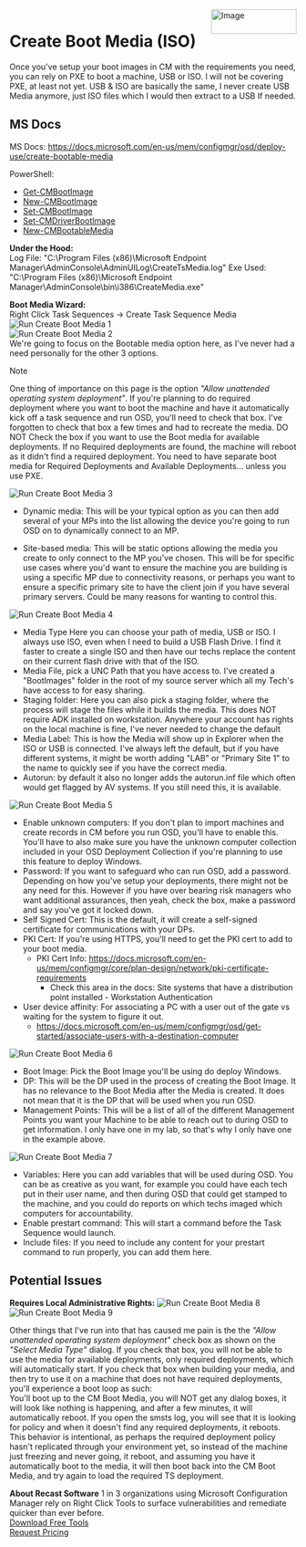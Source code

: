 <img style="float: right;" src="https://docs.recastsoftware.com/media/Recast-Logo-Dark_Horizontal_nav.png"  alt="Image" height="43" width="150">

# Create Boot Media (ISO)

Once you've setup your boot images in CM with the requirements you need, you can rely on PXE to boot a machine, USB or ISO.  I will not be covering PXE, at least not yet.  USB & ISO are basically the same, I never create USB Media anymore, just ISO files which I would then extract to a USB If needed.

## MS Docs

MS Docs: <https://docs.microsoft.com/en-us/mem/configmgr/osd/deploy-use/create-bootable-media>

PowerShell:

- [Get-CMBootImage](https://docs.microsoft.com/en-us/powershell/module/configurationmanager/Get-CMBootImage?view=sccm-ps)
- [New-CMBootImage](https://docs.microsoft.com/en-us/powershell/module/configurationmanager/New-CMBootImage?view=sccm-ps)
- [Set-CMBootImage](https://docs.microsoft.com/en-us/powershell/module/configurationmanager/Set-CMBootImage?view=sccm-ps)
- [Set-CMDriverBootImage](https://docs.microsoft.com/en-us/powershell/module/configurationmanager/Set-CMDriverBootImage?view=sccm-ps)
- [New-CMBootableMedia](https://docs.microsoft.com/en-us/powershell/module/configurationmanager/New-CMBootableMedia?view=sccm-ps)

**Under the Hood:**  
Log File: "C:\Program Files (x86)\Microsoft Endpoint Manager\AdminConsole\AdminUILog\CreateTsMedia.log"
Exe Used: "C:\Program Files (x86)\Microsoft Endpoint Manager\AdminConsole\bin\i386\CreateMedia.exe"

**Boot Media Wizard:**  
Right Click Task Sequences -> Create Task Sequence Media
![Run Create Boot Media 1](media/BootMedia01.png)  
![Run Create Boot Media 2](media/BootMedia02.png)  
We're going to focus on the Bootable media option here, as I've never had a need personally for the other 3 options.
> [!NOTE]
> One thing of importance on this page is the option _"Allow unattended operating system deployment"_.  If you're planning to do required deployment where you want to boot the machine and have it automatically kick off a task sequence and run OSD, you'll need to check that box. I've forgotten to check that box a few times and had to recreate the media.  DO NOT Check the box if you want to use the Boot media for available deployments. If no Required deployments are found, the machine will reboot as it didn't find a required deployment.  You need to have separate boot media for Required Deployments and Available Deployments... unless you use PXE.

![Run Create Boot Media 3](media/BootMedia03.png)  

- Dynamic media: This will be your typical option as you can then add several of your MPs into the list allowing the device you're going to run OSD on to dynamically connect to an MP.

- Site-based media: This will be static options allowing the media you create to only connect to the MP you've chosen.  This will be for specific use cases where you'd want to ensure the machine you are building is using a specific MP due to connectivity reasons, or perhaps you want to ensure a specific primary site to have the client join if you have several primary servers.  Could be many reasons for wanting to control this.

![Run Create Boot Media 4](media/BootMedia04.png)  

- Media Type Here you can choose your path of media, USB or ISO.  I always use ISO, even when I need to build a USB Flash Drive.  I find it faster to create a single ISO and then have our techs replace the content on their current flash drive with that of the ISO.  
- Media File, pick a UNC Path that you have access to.  I've created a "BootImages" folder in the root of my source server which all my Tech's have access to for easy sharing.
- Staging folder: Here you can also pick a staging folder, where the process will stage the files while it builds the media.  This does NOT require ADK installed on workstation.  Anywhere your account has rights on the local machine is fine, I've never needed to change the default
- Media Label: This is how the Media will show up in Explorer when the ISO or USB is connected.  I've always left the default, but if you have different systems, it might be worth adding "LAB" or "Primary Site 1" to the name to quickly see if you have the correct media.
- Autorun: by default it also no longer adds the autorun.inf file which often would get flagged by AV systems.  If you still need this, it is available.

![Run Create Boot Media 5](media/BootMedia05.png)  

- Enable unknown computers:  If you
  don't plan to import machines and create records in CM before you run OSD, you'll have to enable this.  You'll have to also make sure you have the unknown computer collection included in your OSD Deployment Collection if you're planning to use this feature to deploy Windows.
- Password:  If you want to safeguard who can run OSD, add a password.  Depending on how you've setup your deployments, there might not be any need for this.  However if you have over bearing risk managers who want additional assurances, then yeah, check the box, make a password and say you've got it locked down.
- Self Signed Cert: This is the default, it will create a self-signed certificate for communications with your DPs.
- PKI Cert: If you're using HTTPS, you'll need to get the PKI cert to add to your boot media.
  - PKI Cert Info: <https://docs.microsoft.com/en-us/mem/configmgr/core/plan-design/network/pki-certificate-requirements>
    - Check this area in the docs: Site systems that have a distribution point installed - Workstation Authentication
- User device affinity: For associating a PC with a user out of the gate vs waiting for the system to figure it out.
  - <https://docs.microsoft.com/en-us/mem/configmgr/osd/get-started/associate-users-with-a-destination-computer>

![Run Create Boot Media 6](media/BootMedia06.png)  

- Boot Image: Pick the Boot Image you'll be using do deploy Windows.
- DP: This will be the DP used in the process of creating the Boot Image.  It has no relevance to the Boot Media after the Media is created.  It does not mean that it is the DP that will be used when you run OSD.
- Management Points:  This will be a list of all of the different Management Points you want your Machine to be able to reach out to during OSD to get information.  I only have one in my lab, so that's why I only have one in the example above.

![Run Create Boot Media 7](media/BootMedia07.png)  

- Variables:  Here you can add variables that will be used during OSD.  You can be as creative as you want, for example you could have each tech put in their user name, and then during OSD that could get stamped to the machine, and you could do reports on which techs imaged which computers for accountability.  
- Enable prestart command: This will start a command before the Task Sequence would launch.
- Include files:  If you need to include any content for your prestart command to run properly, you can add them here.

## Potential Issues

**Requires Local Administrative Rights:**
![Run Create Boot Media 8](media/BootMedia08.png)  
![Run Create Boot Media 9](media/BootMedia09.png)  

Other things that I've run into that has caused me pain is the the _"Allow unattended operating system deployment"_ check box as shown on the _"Select Media Type"_ dialog. If you check that box, you will not be able to use the media for available deployments, only required deployments, which will automatically start.  If you check that box when building your media, and then try to use it on a machine that does not have required deployments, you'll experience a boot loop as such:  
You'll boot up to the CM Boot Media, you will NOT get any dialog boxes, it will look like nothing is happening, and after a few minutes, it will automatically reboot.  If you open the smsts log, you will see that it is looking for policy and when it doesn't find any required deployments, it reboots.  This behavior is intentional, as perhaps the required deployment policy hasn't replicated through your environment yet, so instead of the machine just freezing and never going, it reboot, and assuming you have it automatically boot to the media, it will then boot back into the CM Boot Media, and try again to load the required TS deployment.

**About Recast Software**
1 in 3 organizations using Microsoft Configuration Manager rely on Right Click Tools to surface vulnerabilities and remediate quicker than ever before.  
[Download Free Tools](https://www.recastsoftware.com/?utm_source=cmdocs&utm_medium=referral&utm_campaign=cmdocs#formarea)  
[Request Pricing](https://www.recastsoftware.com/pricing?utm_source=cmdocs&utm_medium=referral&utm_campaign=cmdocs)

